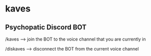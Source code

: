 # kaves
Psychopatic Discord BOT
----------------------
/kaves --> join the BOT to the voice channel that you are currently in

/diskaves --> disconnect the BOT from the current voice channel
